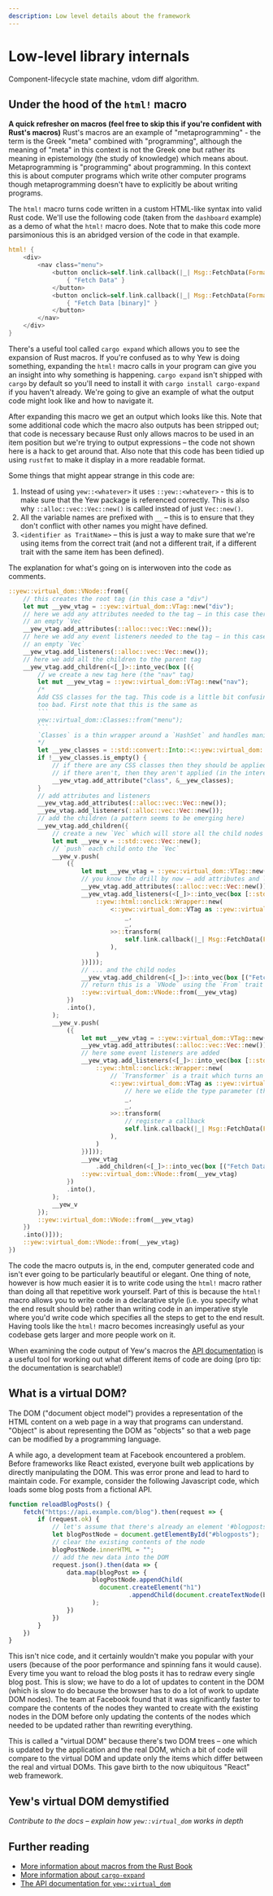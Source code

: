 ```yaml
---
description: Low level details about the framework
---
```


# Low-level library internals

Component-lifecycle state machine, vdom diff algorithm.

## Under the hood of the `html!` macro

**A quick refresher on macros (feel free to skip this if you're confident with Rust's macros)**
Rust's macros are an example of "metaprogramming" - the term is the Greek "meta" combined with 
"programming", although the meaning of "meta" in this context is not the Greek one but rather its
meaning in epistemology (the study of knowledge) which means about. Metaprogramming is "programming"
about programming. In this context this is about computer programs which write other computer
programs though metaprogramming doesn't have to explicitly be about writing programs.

The `html!` macro turns code written in a custom HTML-like syntax into valid Rust code. We'll use
the following code (taken from the `dashboard` example) as a demo of what the `html!` macro does.
Note that to make this code more parsimonious this is an abridged version of the code in that
example.

```rust
html! {
    <div>
        <nav class="menu">
            <button onclick=self.link.callback(|_| Msg::FetchData(Format::Json, false))>
                { "Fetch Data" }
            </button>
            <button onclick=self.link.callback(|_| Msg::FetchData(Format::Json, true))>
                { "Fetch Data [binary]" }
            </button>
        </nav>
    </div>
}
```

There's a useful tool called `cargo expand` which allows you to see the expansion of Rust macros.
If you're confused as to why Yew is doing something, expanding the `html!` macro calls in your
program can give you an insight into why something is happening. `cargo expand` isn't shipped with
`cargo` by default so you'll need to install it with `cargo install cargo-expand` if you haven't
already. We're going to give an example of what the output code might look like and how to navigate
it.

After expanding this macro we get an output which looks like this. Note that some additional code
which the macro also outputs has been stripped out; that code is necessary because Rust only allows
macros to be used in an item position but we're trying to output expressions – the code not shown 
here is a hack to get around that. Also note that this code has been tidied up using `rustfmt` to
make it display in a more readable format.

Some things that might appear strange in this code are:
1. Instead of using `yew::<whatever>` it uses `::yew::<whatever>` - this is to make sure that the
Yew package is referenced correctly. This is also why `::alloc::vec::Vec::new()` is called instead
of just `Vec::new()`.
2. All the variable names are prefixed with `__` – this is to ensure that they don't conflict with
other names you might have defined.
3. `<identifier as TraitName>` – this is just a way to make sure that we're using items from the
correct trait (and not a different trait, if a different trait with the same item has been defined).

The explanation for what's going on is interwoven into the code as comments.

```rust
::yew::virtual_dom::VNode::from({
    // this creates the root tag (in this case a "div")
    let mut __yew_vtag = ::yew::virtual_dom::VTag::new("div");
    // here we add any attributes needed to the tag – in this case there aren't any so we just use
    // an empty `Vec`
    __yew_vtag.add_attributes(::alloc::vec::Vec::new());
    // here we add any event listeners needed to the tag – in this case there aren't any so we just use
    // an empty `Vec`
    __yew_vtag.add_listeners(::alloc::vec::Vec::new());
    // here we add all the children to the parent tag
    __yew_vtag.add_children(<[_]>::into_vec(box [({
        // we create a new tag here (the "nav" tag)
        let mut __yew_vtag = ::yew::virtual_dom::VTag::new("nav");
        /* 
        Add CSS classes for the tag. This code is a little bit confusing at first, but it's not
        too bad. First note that this is the same as
        ```
        yew::virtual_dom::Classes::from("menu");
        ```
        `Classes` is a thin wrapper around a `HashSet` and handles manipulation of CSS classes.
        */
        let __yew_classes = ::std::convert::Into::<::yew::virtual_dom::Classes>::into("menu");
        if !__yew_classes.is_empty() {
            // if there are any CSS classes then they should be applied to the DOM
            // if there aren't, then they aren't applied (in the interest of efficiency)
            __yew_vtag.add_attribute("class", &__yew_classes);
        }
        // add attributes and listeners
        __yew_vtag.add_attributes(::alloc::vec::Vec::new());
        __yew_vtag.add_listeners(::alloc::vec::Vec::new());
        // add the children (a pattern seems to be emerging here)
        __yew_vtag.add_children({
            // create a new `Vec` which will store all the child nodes
            let mut __yew_v = ::std::vec::Vec::new();
            // `push` each child onto the `Vec`
            __yew_v.push(
                ({
                    let mut __yew_vtag = ::yew::virtual_dom::VTag::new("button");
                    // you know the drill by now – add attributes and listeners...
                    __yew_vtag.add_attributes(::alloc::vec::Vec::new());
                    __yew_vtag.add_listeners(<[_]>::into_vec(box [::std::rc::Rc::new({
                        ::yew::html::onclick::Wrapper::new(
                            <::yew::virtual_dom::VTag as ::yew::virtual_dom::Transformer<
                                _,
                                _,
                            >>::transform(
                                self.link.callback(|_| Msg::FetchData(Format::Json, false)),
                            ),
                        )
                    })]));
                    // ... and the child nodes
                    __yew_vtag.add_children(<[_]>::into_vec(box [("Fetch Data").into()]));
                    // return this is a `VNode` using the `From` trait
                    ::yew::virtual_dom::VNode::from(__yew_vtag)
                })
                .into(),
            );
            __yew_v.push(
                ({
                    let mut __yew_vtag = ::yew::virtual_dom::VTag::new("button");
                    __yew_vtag.add_attributes(::alloc::vec::Vec::new());
                    // here some event listeners are added
                    __yew_vtag.add_listeners(<[_]>::into_vec(box [::std::rc::Rc::new({
                        ::yew::html::onclick::Wrapper::new(
                            // `Transformer` is a trait which turns an input into an output
                            <::yew::virtual_dom::VTag as ::yew::virtual_dom::Transformer<
                                // here we elide the type parameter (they are inferred later)
                                _,
                                _,
                            >>::transform(
                                // register a callback
                                self.link.callback(|_| Msg::FetchData(Format::Json, true)),
                            ),
                        )
                    })]));
                    __yew_vtag
                        .add_children(<[_]>::into_vec(box [("Fetch Data [binary]").into()]));
                    ::yew::virtual_dom::VNode::from(__yew_vtag)
                })
                .into(),
            );
            __yew_v
        });
        ::yew::virtual_dom::VNode::from(__yew_vtag)
    })
    .into()]));
    ::yew::virtual_dom::VNode::from(__yew_vtag)
})
```

The code the macro outputs is, in the end, computer generated code and isn't ever going to be
particularly beautiful or elegant. One thing of note, however is how much easier it is to write
code using the `html!` macro rather than doing all that repetitive work yourself. Part of this is
because the `html!` macro allows you to write code in a declarative style (i.e. you specify what
the end result should be) rather than writing code in an imperative style where you'd write code
which specifies all the steps to get to the end result. Having tools like the `html!` macro becomes
increasingly useful as your codebase gets larger and more people work on it.

When examining the code output of Yew's macros the [API documentation](https://docs.rs/yew) is a
useful tool for working out what different items of code are doing (pro tip: the documentation is
searchable!)

## What is a virtual DOM?

The DOM ("document object model") provides a representation of the HTML content on a web page in a
way that programs can understand. "Object" is about representing the DOM as "objects" so that a web
page can be modified by a programming language.

A while ago, a development team at Facebook encountered a problem. Before frameworks like React
existed, everyone built web applications by directly manipulating the DOM. This was error prone and
lead to hard to maintain code. For example, consider the following Javascript code, which loads
some blog posts from a fictional API.

```javascript
function reloadBlogPosts() {
    fetch("https://api.example.com/blog").then(request => {
        if (request.ok) {
            // let's assume that there's already an element '#blogposts' in the DOM
            let blogPostNode = document.getElementById("#blogposts");
            // clear the existing contents of the node
            blogPostNode.innerHTML = "";
            // add the new data into the DOM
            request.json().then(data => {
                data.map(blogPost => {
                       blogPostNode.appendChild(
                         document.createElement("h1")
                                 .appendChild(document.createTextNode(blogPost.title))
                       );
                })
            })
        }
    })
}
```

This isn't nice code, and it certainly wouldn't make you popular with your users (because of the 
poor performance and spinning fans it would cause). Every time you want to reload the blog posts it 
has to redraw every single blog post. This is slow; we have to do a lot of updates to content in the 
DOM (which is slow to do because the browser has to do a lot of work to update DOM nodes). The team 
at Facebook found that it was significantly faster to compare the contents of the nodes they wanted 
to create with the existing nodes in the DOM before only updating the contents of the nodes which 
needed to be updated rather than rewriting everything.

This is called a "virtual DOM" because there's two DOM trees – one which is updated by the
application and the real DOM, which a bit of code will compare to the virtual DOM and update only
the items which differ between the real and virtual DOMs. This gave birth to the now ubiquitous 
"React" web framework.

## Yew's virtual DOM demystified

*Contribute to the docs – explain how `yew::virtual_dom` works in depth*

## Further reading
* [More information about macros from the Rust Book](https://doc.rust-lang.org/stable/book/ch19-06-macros.html)
* [More information about `cargo-expand`](https://github.com/dtolnay/cargo-expand)
* [The API documentation for `yew::virtual_dom`](https://docs.rs/yew/*/yew/virtual_dom/index.html)